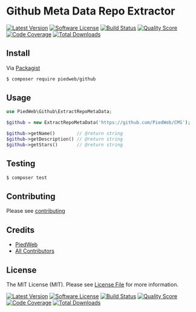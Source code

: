 # Github Meta Data Repo Extractor

[![Latest Version](https://img.shields.io/github/tag/PiedWeb/Github.svg?style=flat&label=release)](https://github.com/PiedWeb/Github/tags)
[![Software License](https://img.shields.io/badge/license-MIT-brightgreen.svg?style=flat)](https://github.com/PiedWeb/Github/LICENSE.md)
[![Build Status](https://img.shields.io/travis/PiedWeb/Github/master.svg?style=flat)](https://travis-ci.org/PiedWeb/Github)
[![Quality Score](https://img.shields.io/scrutinizer/g/PiedWeb/Github.svg?style=flat)](https://scrutinizer-ci.com/g/PiedWeb/Github)
[![Code Coverage](https://img.shields.io/scrutinizer/coverage/g/PiedWeb/Github.svg?style=flat)](https://scrutinizer-ci.com/g/PiedWeb/Github/code-structure)
[![Total Downloads](https://img.shields.io/packagist/dt/piedweb/github.svg?style=flat)](https://packagist.org/packages/piedweb/github)

## Install

Via [Packagist](https://img.shields.io/packagist/dt/piedweb/github.svg?style=flat)

``` bash
$ composer require piedweb/github
```

## Usage

``` php
use PiedWeb\Github\ExtractRepoMetaData;

$github = new ExtractRepoMetaData('https://github.com/PiedWeb/CMS');

$github->getName()        // @return string
$github->getDescription() // @return string
$github->getStars()       // @return string
```

## Testing

``` bash
$ composer test
```

## Contributing

Please see [contributing](https://dev.piedweb.com/contributing)

## Credits

- [PiedWeb](https://piedweb.com)
- [All Contributors](https://github.com/PiedWeb/:package_skake/graphs/contributors)

## License

The MIT License (MIT). Please see [License File](LICENSE) for more information.

[![Latest Version](https://img.shields.io/github/tag/PiedWeb/Github.svg?style=flat&label=release)](https://github.com/PiedWeb/Github/tags)
[![Software License](https://img.shields.io/badge/license-MIT-brightgreen.svg?style=flat)](https://github.com/PiedWeb/Github/LICENSE.md)
[![Build Status](https://img.shields.io/travis/PiedWeb/Github/master.svg?style=flat)](https://travis-ci.org/PiedWeb/Github)
[![Quality Score](https://img.shields.io/scrutinizer/g/PiedWeb/Github.svg?style=flat)](https://scrutinizer-ci.com/g/PiedWeb/Github)
[![Code Coverage](https://img.shields.io/scrutinizer/coverage/g/PiedWeb/Github.svg?style=flat)](https://scrutinizer-ci.com/g/PiedWeb/Github/code-structure)
[![Total Downloads](https://img.shields.io/packagist/dt/piedweb/github.svg?style=flat)](https://packagist.org/packages/piedweb/github)
